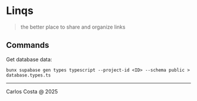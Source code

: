 # Linqs

>the better place to share and organize links

## Commands

Get database data:

```
bunx supabase gen types typescript --project-id <ID> --schema public > database.types.ts
```

---

Carlos Costa @ 2025
